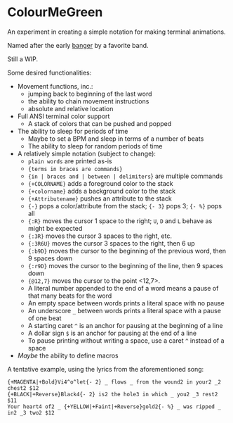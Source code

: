 # ColourMeGreen
An experiment in creating a simple notation for making terminal animations.

Named after the early [banger](https://www.youtube.com/watch?v=lJne0uWgaK8) by a favorite band.

Still a WIP.

Some desired functionalities:
* Movement functions, inc.:
  * jumping back to beginning of the last word
  * the ability to chain movement instructions
  * absolute and relative location
* Full ANSI terminal color support
  * A stack of colors that can be pushed and popped
* The ability to sleep for periods of time
  * Maybe to set a BPM and sleep in terms of a number of beats
  * The ability to sleep for random periods of time
* A relatively simple notation (subject to change):
  * `plain words` are printed as-is
  * `{terms in braces are commands}`
  * `{in | braces and | between | delimiters`} are multiple commands
  * `{+COLORNAME}` adds a foreground color to the stack
  * `{+colorname}` adds a background color to the stack
  * `{+Attributename}` pushes an attribute to the stack
  * `{-}` pops a color/attribute from the stack; `{- 3}` pops 3; `{- %}` pops all
  * `{:R}` moves the cursor 1 space to the right; `U`, `D` and `L` behave as might be expected
  * `{:3R}` moves the cursor 3 spaces to the right, etc.
  * `{:3R6U}` moves the cursor 3 spaces to the right, then 6 up
  * `{:b9D}` moves the cursor to the beginning of the previous word, then 9 spaces down
  * `{:r9D}` moves the cursor to the beginning of the line, then 9 spaces down
  * `{@12,7}` moves the cursor to the point <12,7>.
  * A literal number appended to the end of a word means a pause of that many beats for the word
  * An empty space between words prints a literal space with no pause
  * An underscore `_` between words prints a literal space with a pause of one beat
  * A starting caret `^` is an anchor for pausing at the beginning of a line
  * A dollar sign `$` is an anchor for pausing at the end of a line
  * To pause printing without writing a space, use a caret `^` instead of a space
* *Maybe* the ability to define macros

A tentative example, using the lyrics from the aforementioned song:

    {+MAGENTA|+Bold}Vi4^o^let{- 2} _ flows _ from the wound2 in your2 _2 chest2 $12
    {+BLACK|+Reverse}Black4{- 2} is2 the hole3 in which _ you2 _3 rest2 $11
    Your heart4 of2 _ {+YELLOW|+Faint|+Reverse}gold2{- %} _ was ripped _ in2 _3 two2 $12
